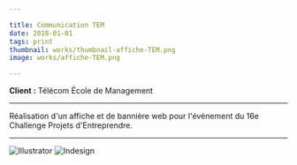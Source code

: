 ```yaml
---

title: Communication TEM
date: 2018-01-01
tags: print
thumbnail: works/thumbnail-affiche-TEM.png
image: works/affiche-TEM.png

---
```


**Client :** Télécom École de Management

---

Réalisation d'un affiche et de bannière web pour l'événement du 16e Challenge Projets d'Entreprendre.

---

![Illustrator](/images/icons/illustrator.svg)
![Indesign](/images/icons/indesign.svg)
